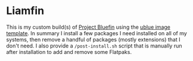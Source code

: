 # Liamfin

This is my custom build(s) of [Project Bluefin](https://projectbluefin.io/) using the [ublue image template](https://github.com/ublue-os/image-template).
In summary I install a few packages I need installed on all of my systems, then remove a handful of packages (mostly extensions) that I don't need.
I also provide a `/post-install.sh` script that is manually run after installation to add and remove some Flatpaks.
